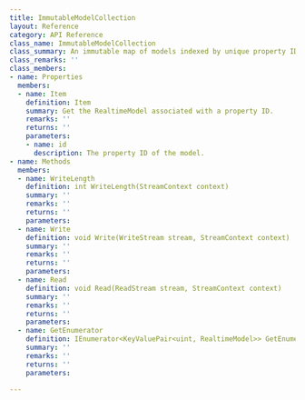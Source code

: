 ```yaml
---
title: ImmutableModelCollection
layout: Reference
category: API Reference
class_name: ImmutableModelCollection
class_summary: An immutable map of models indexed by unique property IDs.
class_remarks: ''
class_members:
- name: Properties
  members:
  - name: Item
    definition: Item
    summary: Get the RealtimeModel associated with a property ID.
    remarks: ''
    returns: ''
    parameters:
    - name: id
      description: The property ID of the model.
- name: Methods
  members:
  - name: WriteLength
    definition: int WriteLength(StreamContext context)
    summary: ''
    remarks: ''
    returns: ''
    parameters: 
  - name: Write
    definition: void Write(WriteStream stream, StreamContext context)
    summary: ''
    remarks: ''
    returns: ''
    parameters: 
  - name: Read
    definition: void Read(ReadStream stream, StreamContext context)
    summary: ''
    remarks: ''
    returns: ''
    parameters: 
  - name: GetEnumerator
    definition: IEnumerator<KeyValuePair<uint, RealtimeModel>> GetEnumerator()
    summary: ''
    remarks: ''
    returns: ''
    parameters: 

---
```

